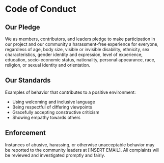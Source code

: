 # Code of Conduct

## Our Pledge

We as members, contributors, and leaders pledge to make participation in our project and our community a harassment-free experience for everyone, regardless of age, body size, visible or invisible disability, ethnicity, sex characteristics, gender identity and expression, level of experience, education, socio-economic status, nationality, personal appearance, race, religion, or sexual identity and orientation.

## Our Standards

Examples of behavior that contributes to a positive environment:
- Using welcoming and inclusive language
- Being respectful of differing viewpoints
- Gracefully accepting constructive criticism
- Showing empathy towards others

## Enforcement

Instances of abusive, harassing, or otherwise unacceptable behavior may be reported to the community leaders at [INSERT EMAIL]. All complaints will be reviewed and investigated promptly and fairly.
